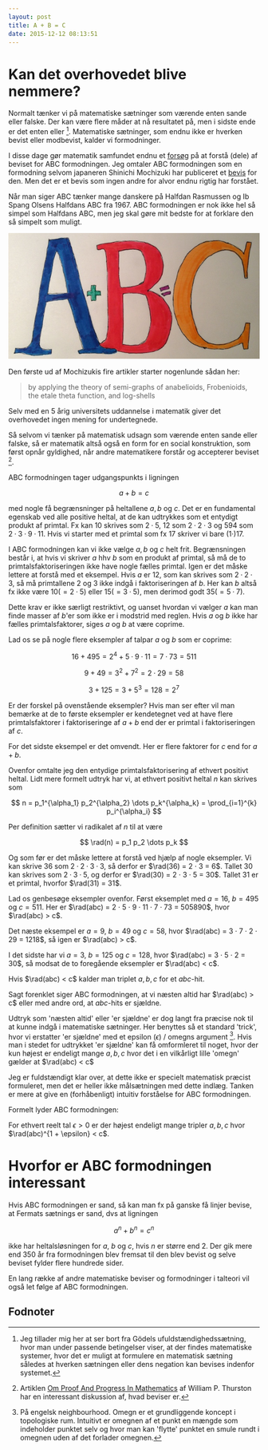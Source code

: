 ```yaml
---
layout: post
title: A + B = C
date: 2015-12-12 08:13:51
---
```

<!-- MathJax configuration -->
<!-- MathJax configuration -->
<script type="text/javascript" src="https://cdnjs.cloudflare.com/ajax/libs/mathjax/2.7.7/latest.js?config=TeX-AMS-MML_HTMLorMML">
</script>
<!-- End MathJax Configuration -->

$$
\DeclareMathOperator{\rad}{rad}
$$

# Kan det overhovedet blive nemmere?

Normalt tænker vi på matematiske sætninger som værende enten sande eller falske. Der kan være flere måder at nå resultatet på, men i sidste ende er det enten eller [^1]. Matematiske sætninger, som endnu ikke er hverken bevist eller modbevist, kalder vi formodninger.

I disse dage gør matematik samfundet endnu et [forsøg](http://www.claymath.org/events/iut-theory-shinichi-mochizuki) på at forstå (dele) af beviset for ABC formodningen. Jeg omtaler ABC formodningen som en formodning selvom japaneren Shinichi Mochizuki har publiceret et [bevis](http://www.kurims.kyoto-u.ac.jp/~motizuki/papers-english.html) for den. Men det er et bevis som ingen andre for alvor endnu rigtig har forstået.

Når man siger ABC tænker mange danskere på Halfdan Rasmussen og Ib Spang Olsens Halfdans ABC fra 1967. ABC formodningen er nok ikke hel så simpel som Halfdans ABC, men jeg skal gøre mit bedste for at forklare den så simpelt som muligt.

![center](/images/abc.jpg)

Den første ud af Mochizukis fire artikler starter nogenlunde sådan her:

>  by applying the theory of semi-graphs of anabelioids, Frobenioids, the etale theta function, and log-shells 

Selv med en 5 årig universitets uddannelse i matematik giver det overhovedet ingen mening for undertegnede.

Så selvom vi tænker på matematisk udsagn som værende enten sande eller falske, så er matematik altså også en form for en social konstruktion, som først opnår gyldighed, når andre matematikere forstår og accepterer beviset [^2].

ABC formodningen tager udgangspunkts i ligningen

$$
a + b = c
$$

med nogle få begrænsninger på heltallene $a, b$ og $c$. Det er en fundamental egenskab ved alle positive heltal, at de kan udtrykkes som et entydigt produkt af primtal. Fx kan $10$ skrives som $2 · 5$, $12$ som $2 · 2 · 3$ og $594$ som $2 · 3 · 9 · 11$. Hvis vi starter med et primtal som fx $17$ skriver vi bare $(1 · ) 17$. 

I ABC formodningen kan vi ikke vælge $a, b$ og $c$ helt frit. Begrænsningen består i, at hvis vi skriver $a$ hhv $b$ som en produkt af primtal, så må de to primtalsfaktoriseringen ikke have nogle fælles primtal. Igen er det måske lettere at forstå med et eksempel. Hvis $a$ er $12$, som kan skrives som $2 · 2 · 3$, så må primtallene $2$ og $3$ ikke indgå i faktoriseringen af $b$. Her kan $b$ altså fx ikke være $10 (= 2 · 5)$ eller $15 (= 3 · 5)$, men derimod godt $35 (= 5 · 7)$. 

Dette krav er ikke særligt restriktivt, og uanset hvordan vi vælger $a$ kan man finde masser af $b$'er som ikke er i modstrid med reglen. Hvis $a$ og $b$ ikke har fælles primtalsfaktorer, siges $a$ og $b$ at være coprime.

Lad os se på nogle flere eksempler af talpar $a$ og $b$ som er coprime:

$$
16 + 495 = 2^4 + 5 · 9 · 11 = 7 · 73 = 511
$$

$$
9 +  49 = 3^2 + 7^2  = 2 · 29 = 58  
$$

$$
3 + 125 = 3 + 5^3 = 128 = 2^7
$$

Er der forskel på ovenstående eksempler? Hvis man ser efter vil man bemærke at de to første eksempler er kendetegnet ved at have flere primtalsfaktorer i faktoriseringe af $a + b$ end der er primtal i faktoriseringen af $c$.

For det sidste eksempel er det omvendt. Her er flere faktorer for $c$ end for $a + b$.

Ovenfor omtalte jeg den entydige primtalsfaktorisering af ethvert positivt heltal. Lidt mere formelt udtryk har vi, at ethvert positivt heltal $n$ kan skrives som

$$
n = p_1^{\alpha_1} p_2^{\alpha_2} \dots p_k^{\alpha_k} = \prod_{i=1}^{k}   p_i^{\alpha_i}
$$

Per definition sætter vi radikalet af $n$ til at være

$$
\rad(n) = p_1 p_2 \dots  p_k
$$

Og som før er det måske lettere at forstå ved hjælp af nogle eksempler. Vi kan skrive $36$ som $2 · 2 · 3 · 3$, så derfor er $\rad(36) = 2 · 3 = 6$. Tallet $30$ kan skrives som $2 ·  3 · 5$, og derfor er $\rad(30) = 2 · 3 · 5 = 30$. Tallet $31$ er et primtal, hvorfor $\rad(31) = 31$.

Lad os genbesøge eksempler ovenfor. Først eksemplet med $a = 16$, $b = 495$ og $c = 511$. Her er $\rad(abc) = 2 · 5 · 9 · 11 · 7 · 73 = 505890$, hvor $\rad(abc) > c$.

Det næste eksempel er $a = 9$, $b = 49$ og $c = 58$, hvor  $\rad(abc) = 3 · 7 · 2 · 29 = 1218$, så igen er $\rad(abc) > c$.
 
I det sidste har vi $a = 3$, $b = 125$ og $c = 128$, hvor  $\rad(abc) = 3 · 5 · 2 = 30$, så modsat de to foregående eksempler er $\rad(abc) < c$.

Hvis $\rad(abc) < c$ kalder man triplet ${a, b, c}$ for et $abc$-hit.

Sagt forenklet siger ABC formodningen, at vi næsten altid har $\rad(abc) > c$ eller med andre ord, at $abc$-hits er sjældne. 

Udtryk som 'næsten altid' eller 'er sjældne' er dog langt fra præcise nok til at kunne indgå i matematiske sætninger. Her benyttes så et standard 'trick', hvor vi erstatter 'er sjældne' med et epsilon $(\epsilon)$ / omegns argument [^3]. Hvis man i stedet for udtrykket 'er sjældne' kan få omformleret til noget, hvor der kun højest er endeligt mange ${a, b, c}$ hvor det i en vilkårligt lille 'omegn' gælder at  $\rad(abc) < c$

Jeg er fuldstændigt klar over, at dette ikke er specielt matematisk præcist formuleret, men det er heller ikke målsætningen med dette indlæg. Tanken er mere at give en (forhåbenligt) intuitiv forståelse for ABC formodningen.

Formelt lyder ABC formodningen:

For ethvert reelt tal $\epsilon > 0$ er der højest endeligt mange tripler ${a, b, c}$ hvor  $\rad(abc)^{1 + \epsilon} < c$.

# Hvorfor er ABC formodningen interessant

Hvis ABC formodningen er sand, så kan man fx på ganske få linjer bevise, at Fermats sætnings er sand, dvs at ligningen

$$
a^n + b^n = c^n 
$$

ikke har heltalsløsningen for $a$, $b$ og $c$, hvis $n$ er større end 2. Der gik mere end 350 år fra formodningen blev fremsat til den blev bevist og selve beviset fylder flere hundrede sider.

En lang række af andre matematiske beviser og formodninger i talteori vil også let følge af ABC formodningen.

## Fodnoter
[^1]: Jeg tillader mig her at ser bort fra Gödels ufuldstændighedssætning, hvor man under passende betingelser viser, at der findes matematiske systemer, hvor det er muligt at formulere en matematisk sætning således at hverken sætningen eller dens negation kan bevises indenfor systemet.

[^2]: Artiklen [Om Proof And Progress In Mathematics](http://arxiv.org/pdf/math/9404236v1.pdf) af William P. Thurston har en interessant diskussion af, hvad beviser er.

[^3]: På engelsk neighbourhood. Omegn er et grundliggende koncept i topologiske rum. Intuitivt er omegnen af et punkt en mængde som indeholder punktet selv og hvor man kan 'flytte' punktet en smule rundt i omegnen uden af det forlader omegnen.
